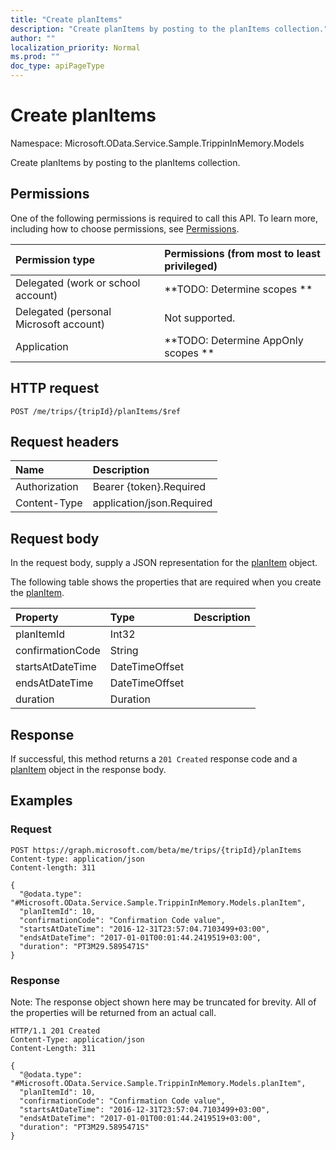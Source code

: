 ```yaml
---
title: "Create planItems"
description: "Create planItems by posting to the planItems collection."
author: ""
localization_priority: Normal
ms.prod: ""
doc_type: apiPageType
---
```


# Create planItems

Namespace: Microsoft.OData.Service.Sample.TrippinInMemory.Models

Create planItems by posting to the planItems collection.

## Permissions
One of the following permissions is required to call this API. To learn more, including how to choose permissions, see [Permissions](/concepts/permissions-reference.md).

|Permission type|Permissions (from most to least privileged)|
|:---|:---|
|Delegated (work or school account)|**TODO: Determine scopes **|
|Delegated (personal Microsoft account)|Not supported.|
|Application|**TODO: Determine AppOnly scopes **|

## HTTP request
<!-- {
  "blockType": "ignored"
}
-->
``` http
POST /me/trips/{tripId}/planItems/$ref
```

## Request headers
|Name|Description|
|:---|:---|
|Authorization|Bearer {token}.Required|
|Content-Type|application/json.Required|

## Request body
In the request body, supply a JSON representation for the [planItem](../resources/microsoft.odata.service.sample.trippininmemory.models-planitem.md) object.

The following table shows the properties that are required when you create the [planItem](../resources/microsoft.odata.service.sample.trippininmemory.models-planitem.md).

|Property|Type|Description|
|:---|:---|:---|
|planItemId|Int32||
|confirmationCode|String||
|startsAtDateTime|DateTimeOffset||
|endsAtDateTime|DateTimeOffset||
|duration|Duration||



## Response
If successful, this method returns a `201 Created` response code and a [planItem](../resources/microsoft.odata.service.sample.trippininmemory.models-planitem.md) object in the response body.

## Examples

### Request
<!-- {
  "blockType": "request",
  "name": "create_planitem_from_"
}
-->
``` http
POST https://graph.microsoft.com/beta/me/trips/{tripId}/planItems
Content-type: application/json
Content-length: 311

{
  "@odata.type": "#Microsoft.OData.Service.Sample.TrippinInMemory.Models.planItem",
  "planItemId": 10,
  "confirmationCode": "Confirmation Code value",
  "startsAtDateTime": "2016-12-31T23:57:04.7103499+03:00",
  "endsAtDateTime": "2017-01-01T00:01:44.2419519+03:00",
  "duration": "PT3M29.5895471S"
}
```

### Response
Note: The response object shown here may be truncated for brevity. All of the properties will be returned from an actual call.
<!-- {
  "blockType": "response",
  "truncated": true,
  "@odata.type": "microsoft.odata.service.sample.trippininmemory.models.planitem"
}
-->
``` http
HTTP/1.1 201 Created
Content-Type: application/json
Content-Length: 311

{
  "@odata.type": "#Microsoft.OData.Service.Sample.TrippinInMemory.Models.planItem",
  "planItemId": 10,
  "confirmationCode": "Confirmation Code value",
  "startsAtDateTime": "2016-12-31T23:57:04.7103499+03:00",
  "endsAtDateTime": "2017-01-01T00:01:44.2419519+03:00",
  "duration": "PT3M29.5895471S"
}
```

